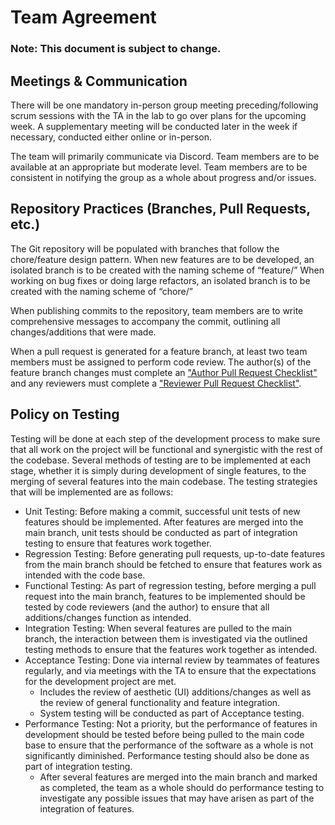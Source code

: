 # Team Agreement

### Note: This document is subject to change.

## Meetings & Communication
There will be one mandatory in-person group meeting preceding/following scrum sessions with the TA in the lab to go over plans for the upcoming week. A supplementary meeting will be conducted later in the week if necessary, conducted either online or in-person.

The team will primarily communicate via Discord. Team members are to be available at an appropriate but moderate level. Team members are to be consistent in notifying the group as a whole about progress and/or issues.

## Repository Practices (Branches, Pull Requests, etc.)

The Git repository will be populated with branches that follow the chore/feature design pattern.
When new features are to be developed, an isolated branch is to be created with the naming scheme of “feature/<feature-name>”
When working on bug fixes or doing large refactors, an isolated branch is to be created with the naming scheme of “chore/<task-name>”

When publishing commits to the repository, team members are to write comprehensive messages to accompany the commit, outlining all changes/additions that were made. 

When a pull request is generated for a feature branch, at least two team members must be assigned to perform code review.
The author(s) of the feature branch changes must complete an ["Author Pull Request Checklist"](https://github.com/Bawnorton/Bamboozlers/blob/main/Team%20Management/Author_PR_Template.md) 
and any reviewers must complete a ["Reviewer Pull Request Checklist"](https://github.com/Bawnorton/Bamboozlers/blob/main/Team%20Management/Reviewer_PR_Template.md).

## Policy on Testing

Testing will be done at each step of the development process to make sure that all work on the project will be functional and synergistic with the rest of the codebase. Several methods of testing are to be implemented at each stage, whether it is simply during development of single features, to the merging of several features into the main codebase. The testing strategies that will be implemented are as follows:
* Unit Testing: Before making a commit, successful unit tests of new features should be implemented. After features are merged into the main branch, unit tests should be conducted as part of integration testing to ensure that features work together.
* Regression Testing: Before generating pull requests, up-to-date features from the main branch should be fetched to ensure that features work as intended with the code base. 
* Functional Testing: As part of regression testing, before merging a pull request into the main branch, features to be implemented should be tested by code reviewers (and the author) to ensure that all additions/changes function as intended.
* Integration Testing: When several features are pulled to the main branch, the interaction between them is investigated via the outlined testing methods to ensure that the features work together as intended.
* Acceptance Testing: Done via internal review by teammates of features regularly, and via meetings with the TA to ensure that the expectations for the development project are met.
  * Includes the review of aesthetic (UI) additions/changes as well as the review of general functionality and feature integration.
  * System testing will be conducted as part of Acceptance testing.
* Performance Testing: Not a priority, but the performance of features in development should be tested before being pulled to the main code base to ensure that the performance of the software as a whole is not significantly diminished. Performance testing should also be done as part of integration testing.
  * After several features are merged into the main branch and marked as completed, the team as a whole should do performance testing to investigate any possible issues that may have arisen as part of the integration of features.

